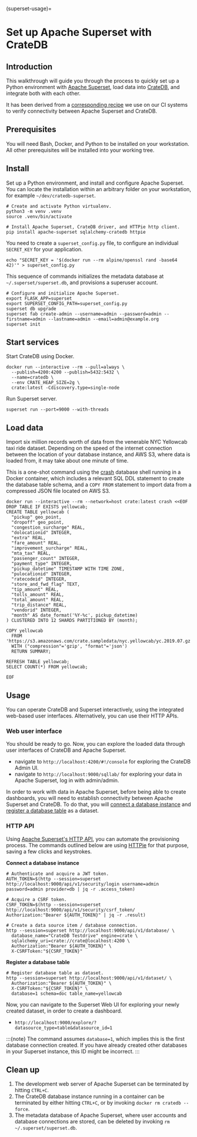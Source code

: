 (superset-usage)=
# Set up Apache Superset with CrateDB

## Introduction
This walkthrough will guide you through the process to quickly set up a Python environment with [Apache Superset](https://superset.apache.org/), load data into [CrateDB](https://cratedb.com/product), and integrate both with each other.

It has been derived from a [corresponding recipe](https://github.com/crate/cratedb-examples/tree/main/application/apache-superset) we use on our CI systems to verify connectivity between Apache Superset and CrateDB.

## Prerequisites
You will need Bash, Docker, and Python to be installed on your workstation. All other prerequisites will be installed into your working tree.

## Install

Set up a Python environment, and install and configure Apache Superset. You can locate the installation within an arbitrary folder on your workstation, for example `~/dev/cratedb-superset`.
```shell
# Create and activate Python virtualenv.
python3 -m venv .venv
source .venv/bin/activate

# Install Apache Superset, CrateDB driver, and HTTPie http client.
pip install apache-superset sqlalchemy-cratedb httpie
```

You need to create a `superset_config.py` file, to configure an individual `SECRET_KEY` for your application.
```shell
echo "SECRET_KEY = '$(docker run --rm alpine/openssl rand -base64 42)'" > superset_config.py
```

This sequence of commands initializes the metadata database at `~/.superset/superset.db`, and provisions a superuser account.
```shell
# Configure and initialize Apache Superset.
export FLASK_APP=superset
export SUPERSET_CONFIG_PATH=superset_config.py
superset db upgrade
superset fab create-admin --username=admin --password=admin --firstname=admin --lastname=admin --email=admin@example.org
superset init
```

## Start services

Start CrateDB using Docker.
```shell
docker run --interactive --rm --pull=always \
  --publish=4200:4200 --publish=5432:5432 \
  --name=cratedb \
  --env CRATE_HEAP_SIZE=2g \
  crate:latest -Cdiscovery.type=single-node
```

Run Superset server.
```shell
superset run --port=9000 --with-threads
```


## Load data
Import six million records worth of data from the venerable NYC Yellowcab taxi ride dataset. Depending on the speed of the internet connection between the location of your database instance, and AWS S3, where data is loaded from, it may take about one minute of time.

This is a one-shot command using the [crash](https://cratedb.com/docs/crate/crash/) database shell running in a Docker container, which includes a relevant SQL DDL statement to create the database table schema, and a `COPY FROM` statement to import data from a compressed JSON file located on AWS S3.
```shell
docker run --interactive --rm --network=host crate:latest crash <<EOF
DROP TABLE IF EXISTS yellowcab;
CREATE TABLE yellowcab (
  "pickup" geo_point,
  "dropoff" geo_point,
  "congestion_surcharge" REAL,
  "dolocationid" INTEGER,
  "extra" REAL,
  "fare_amount" REAL,
  "improvement_surcharge" REAL,
  "mta_tax" REAL,
  "passenger_count" INTEGER,
  "payment_type" INTEGER,
  "pickup_datetime" TIMESTAMP WITH TIME ZONE,
  "pulocationid" INTEGER,
  "ratecodeid" INTEGER,
  "store_and_fwd_flag" TEXT,
  "tip_amount" REAL,
  "tolls_amount" REAL,
  "total_amount" REAL,
  "trip_distance" REAL,
  "vendorid" INTEGER,
  "month" AS date_format('%Y-%c', pickup_datetime)
) CLUSTERED INTO 12 SHARDS PARTITIONED BY (month);

COPY yellowcab 
  FROM 'https://s3.amazonaws.com/crate.sampledata/nyc.yellowcab/yc.2019.07.gz' 
  WITH ("compression"='gzip', "format"='json')
  RETURN SUMMARY;

REFRESH TABLE yellowcab;
SELECT COUNT(*) FROM yellowcab;

EOF
```


## Usage

You can operate CrateDB and Superset interactively, using the integrated web-based user interfaces. Alternatively, you can use their HTTP APIs.

### Web user interface
You should be ready to go. Now, you can explore the loaded data through user interfaces of CrateDB and Apache Superset.

- navigate to `http://localhost:4200/#!/console` for exploring the CrateDB Admin UI.
- navigate to `http://localhost:9000/sqllab/` for exploring your data in Apache Superset, log in with admin/admin.

In order to work with data in Apache Superset, before being able to create dashboards, you will need to establish connectivity between Apache Superset and CrateDB. To do that, you will [connect a database instance](https://superset.apache.org/docs/databases/db-connection-ui/) and [register a database table](https://superset.apache.org/docs/creating-charts-dashboards/creating-your-first-dashboard/#registering-a-new-table) as a dataset.


### HTTP API
Using [Apache Superset's HTTP API](https://superset.apache.org/docs/api), you can automate the provisioning process. The commands outlined below are using [HTTPie](https://httpie.io/docs/cli) for that purpose, saving a few clicks and keystrokes.

**Connect a database instance**
```shell
# Authenticate and acquire a JWT token.
AUTH_TOKEN=$(http --session=superset http://localhost:9000/api/v1/security/login username=admin password=admin provider=db | jq -r .access_token)

# Acquire a CSRF token.
CSRF_TOKEN=$(http --session=superset http://localhost:9000/api/v1/security/csrf_token/ Authorization:"Bearer ${AUTH_TOKEN}" | jq -r .result)

# Create a data source item / database connection.
http --session=superset http://localhost:9000/api/v1/database/ \
  database_name="CrateDB Testdrive" engine=crate \
  sqlalchemy_uri=crate://crate@localhost:4200 \
  Authorization:"Bearer ${AUTH_TOKEN}" \
  X-CSRFToken:"${CSRF_TOKEN}"
```

**Register a database table**
```shell
# Register database table as dataset.
http --session=superset http://localhost:9000/api/v1/dataset/ \
  Authorization:"Bearer ${AUTH_TOKEN}" \
  X-CSRFToken:"${CSRF_TOKEN}" \
  database=1 schema=doc table_name=yellowcab
```

Now, you can navigate to the Superset Web UI for exploring your newly created dataset, in order to create a dashboard.

- `http://localhost:9000/explore/?datasource_type=table&datasource_id=1` 

:::{note}
The command assumes `database=1`, which implies this is the first database
connection created. If you have already created other databases in your
Superset instance, this ID might be incorrect.
:::

## Clean up
1. The development web server of Apache Superset can be terminated by hitting `CTRL+C`.
2. The CrateDB database instance running in a container can be terminated by either hitting `CTRL+C`, or by invoking `docker rm cratedb --force`.
3. The metadata database of Apache Superset, where user accounts and database connections are stored, can be deleted by invoking `rm ~/.superset/superset.db`.
